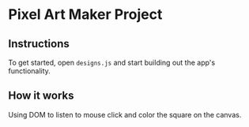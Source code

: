 # Pixel Art Maker Project

## Instructions

To get started, open `designs.js` and start building out the app's functionality.

## How it works

Using DOM to listen to mouse click and color the square on the canvas.
